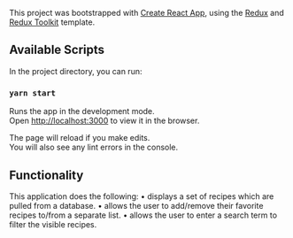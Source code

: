 This project was bootstrapped with [Create React App](https://github.com/facebook/create-react-app), using the [Redux](https://redux.js.org/) and [Redux Toolkit](https://redux-toolkit.js.org/) template.

## Available Scripts

In the project directory, you can run:

### `yarn start`

Runs the app in the development mode.<br />
Open [http://localhost:3000](http://localhost:3000) to view it in the browser.

The page will reload if you make edits.<br />
You will also see any lint errors in the console.

## Functionality

This application does the following:
•	displays a set of recipes which are pulled from a database.
•	allows the user to add/remove their favorite recipes to/from a separate list.
•	allows the user to enter a search term to filter the visible recipes.


